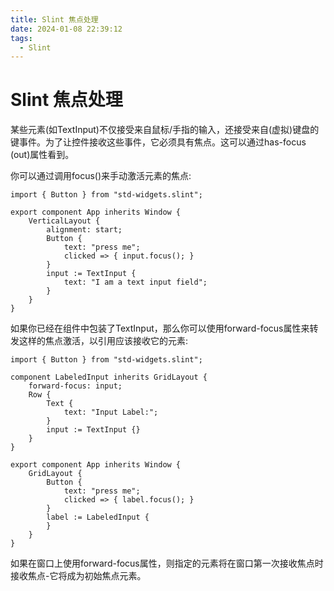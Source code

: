 ```yaml
---
title: Slint 焦点处理
date: 2024-01-08 22:39:12
tags:
  - Slint
---
```

# Slint 焦点处理
某些元素(如TextInput)不仅接受来自鼠标/手指的输入，还接受来自(虚拟)键盘的键事件。为了让控件接收这些事件，它必须具有焦点。这可以通过has-focus (out)属性看到。

你可以通过调用focus()来手动激活元素的焦点:
```Slint
import { Button } from "std-widgets.slint";

export component App inherits Window {
    VerticalLayout {
        alignment: start;
        Button {
            text: "press me";
            clicked => { input.focus(); }
        }
        input := TextInput {
            text: "I am a text input field";
        }
    }
}
```

如果你已经在组件中包装了TextInput，那么你可以使用forward-focus属性来转发这样的焦点激活，以引用应该接收它的元素:
```Slint
import { Button } from "std-widgets.slint";

component LabeledInput inherits GridLayout {
    forward-focus: input;
    Row {
        Text {
            text: "Input Label:";
        }
        input := TextInput {}
    }
}

export component App inherits Window {
    GridLayout {
        Button {
            text: "press me";
            clicked => { label.focus(); }
        }
        label := LabeledInput {
        }
    }
}
```

如果在窗口上使用forward-focus属性，则指定的元素将在窗口第一次接收焦点时接收焦点-它将成为初始焦点元素。